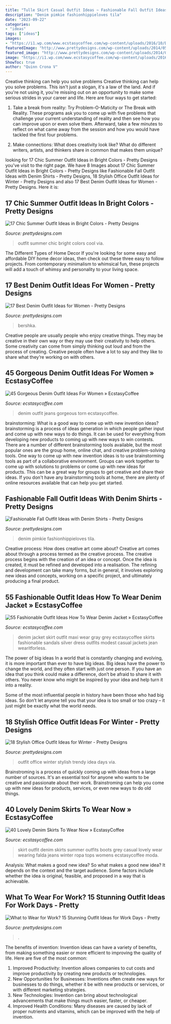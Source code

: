 ```yaml
---
title: "Tulle Skirt Casual Outfit Ideas ~ Fashionable Fall Outfit Ideas With Denim Shirts"
description: "Denim pimkie fashionhippieloves tila"
date: "2023-09-22"
categories:
- "ideas"
tags: ["ideas"]
images:
- "https://i1.wp.com/www.ecstasycoffee.com/wp-content/uploads/2016/10/Denim-Skirt-Outfit5.jpg?resize=343%2C806"
featuredImage: "http://www.prettydesigns.com/wp-content/uploads/2014/05/Stylish-Outfit-Idea-with-Jeans.jpg"
featured_image: "http://www.prettydesigns.com/wp-content/uploads/2014/08/Simple-Outfit-Idea-for-Work-Days.jpg"
image: "https://i1.wp.com/www.ecstasycoffee.com/wp-content/uploads/2016/10/Gray-maxi-skirt-denim-jacket.jpg?resize=280%2C589"
ShowToc: true
author: "Quinn Crona V"
---
```



Creative thinking can help you solve problems
Creative thinking can help you solve problems. This isn't just a slogan, it's a law of the land. And if you're not using it, you're missing out on an opportunity to make some serious strides in your career and life. Here are four ways to get started: 
1. Take a break from reality: Try Problem-O-Maticity or The Break with Reality. These programs ask you to come up with five problems that challenge your current understanding of reality and then see how you can improve upon or even solve them. Afterward, take a few minutes to reflect on what came away from the session and how you would have tackled the first four problems. 

2. Make connections: What does creativity look like? What do different writers, artists, and thinkers share in common that makes them unique?

	

		
looking for 17 Chic Summer Outfit Ideas in Bright Colors - Pretty Designs you've visit to the right page. We have 8 Images about 17 Chic Summer Outfit Ideas in Bright Colors - Pretty Designs like Fashionable Fall Outfit Ideas with Denim Shirts - Pretty Designs, 18 Stylish Office Outfit Ideas for Winter - Pretty Designs and also 17 Best Denim Outfit Ideas for Women - Pretty Designs. Here it is:
		
    
## 17 Chic Summer Outfit Ideas In Bright Colors - Pretty Designs

<img loading=lazy src="https://www.prettydesigns.com/wp-content/uploads/2014/06/Chic-Summer-Outfit.jpg" onerror="this.onerror=null;this.src='https://tse2.mm.bing.net/th?id=OIP.YPBAn0ImFOHGF9vsnu9yVAHaK3&amp;pid=15.1';" alt="17 Chic Summer Outfit Ideas in Bright Colors - Pretty Designs">

_Source: prettydesigns.com_

>outfit summer chic bright colors cool via. 

	

The Different Types of Home Decor
If you're looking for some easy and affordable DIY home decor ideas, then check out these three easy to follow projects. From contemporary minimalism to whimsical fun, these projects will add a touch of whimsy and personality to your living space.

    
## 17 Best Denim Outfit Ideas For Women - Pretty Designs

<img loading=lazy src="http://www.prettydesigns.com/wp-content/uploads/2014/05/Stylish-Outfit-Idea-with-Jeans.jpg" onerror="this.onerror=null;this.src='https://tse3.mm.bing.net/th?id=OIP.KnbzMQJUEi18T4biJBpIrAHaK3&amp;pid=15.1';" alt="17 Best Denim Outfit Ideas for Women - Pretty Designs">

_Source: prettydesigns.com_

>bershka. 

	

Creative people are usually people who enjoy creative things. They may be creative in their own way or they may use their creativity to help others. Some creativity can come from simply thinking out loud and from the process of creating. Creative people often have a lot to say and they like to share what they’re working on with others.

    
## 45 Gorgeous Denim Outfit Ideas For Women » EcstasyCoffee

<img loading=lazy src="https://i0.wp.com/www.ecstasycoffee.com/wp-content/uploads/2016/11/Denim-torn-jeans.jpg?resize=600%2C840" onerror="this.onerror=null;this.src='https://tse1.mm.bing.net/th?id=OIP.UIZKQKTmqIa66BZHcE7fFAHaKX&amp;pid=15.1';" alt="45 Gorgeous Denim Outfit Ideas For Women » EcstasyCoffee">

_Source: ecstasycoffee.com_

>denim outfit jeans gorgeous torn ecstasycoffee. 

	

brainstorming: What is a good way to come up with new invention ideas?
brainstorming is a process of ideas generation in which people gather input and come up with new ways to do things. It can be used for everything from developing new products to coming up with new ways to win contests. There are a number of different brainstorming tools available, but the most popular ones are the group home, online chat, and creative problem-solving tools. 
One way to come up with new invention ideas is to use brainstorming tools as part of a collaborative environment. Groups can work together to come up with solutions to problems or come up with new ideas for products. This can be a great way for groups to get creative and share their ideas. If you don't have any brainstorming tools at home, there are plenty of online resources available that can help you get started.

    
## Fashionable Fall Outfit Ideas With Denim Shirts - Pretty Designs

<img loading=lazy src="https://www.prettydesigns.com/wp-content/uploads/2014/09/Trendy-Outfit-with-Denim-Shirt-for-Work.jpg" onerror="this.onerror=null;this.src='https://tse2.mm.bing.net/th?id=OIP.d0zB9pASOIIWkDmp9FJu7AHaK3&amp;pid=15.1';" alt="Fashionable Fall Outfit Ideas with Denim Shirts - Pretty Designs">

_Source: prettydesigns.com_

>denim pimkie fashionhippieloves tila. 

	

Creative process: How does creative art come about?
Creative art comes about through a process termed as the creative process. The creative process begins with the creation of an idea or concept. Once the idea is created, it must be refined and developed into a realisation. The refining and development can take many forms, but in general, it involves exploring new ideas and concepts, working on a specific project, and ultimately producing a final product.

    
## 55 Fashionable Outfit Ideas How To Wear Denim Jacket » EcstasyCoffee

<img loading=lazy src="https://i1.wp.com/www.ecstasycoffee.com/wp-content/uploads/2016/10/Gray-maxi-skirt-denim-jacket.jpg?resize=280%2C589" onerror="this.onerror=null;this.src='https://tse2.mm.bing.net/th?id=OIP.MpK4cOJWDBgMYEeV-ZzxvwHaPl&amp;pid=15.1';" alt="55 Fashionable Outfit Ideas How To Wear Denim Jacket » EcstasyCoffee">

_Source: ecstasycoffee.com_

>denim jacket skirt outfit maxi wear gray grey ecstasycoffee skirts fashionable sandals silver dress outfits modest casual jackets jean wearitforless. 

	

The power of big ideas
In a world that is constantly changing and evolving, it is more important than ever to have big ideas. Big ideas have the power to change the world, and they often start with just one person.
If you have an idea that you think could make a difference, don’t be afraid to share it with others. You never know who might be inspired by your idea and help turn it into a reality.

Some of the most influential people in history have been those who had big ideas. So don’t let anyone tell you that your idea is too small or too crazy – it just might be exactly what the world needs.

    
## 18 Stylish Office Outfit Ideas For Winter - Pretty Designs

<img loading=lazy src="http://www.prettydesigns.com/wp-content/uploads/2014/11/Trendy-Outfit-Idea-for-Work-Days.jpg" onerror="this.onerror=null;this.src='https://tse4.mm.bing.net/th?id=OIP.K2A-xKwmHi1_Ceu_ZgEBWAHaLT&amp;pid=15.1';" alt="18 Stylish Office Outfit Ideas for Winter - Pretty Designs">

_Source: prettydesigns.com_

>outfit office winter stylish trendy idea days via. 

	

Brainstroming is a process of quickly coming up with ideas from a large number of sources. It's an essential tool for anyone who wants to be creative and passionate about their work. Brainstroming can help you come up with new ideas for products, services, or even new ways to do old things.

    
## 40 Lovely Denim Skirts To Wear Now » EcstasyCoffee

<img loading=lazy src="https://i1.wp.com/www.ecstasycoffee.com/wp-content/uploads/2016/10/Denim-Skirt-Outfit5.jpg?resize=343%2C806" onerror="this.onerror=null;this.src='https://tse1.mm.bing.net/th?id=OIP.5BMhRnCsbho0WxPc0WzN3QHaRZ&amp;pid=15.1';" alt="40 Lovely Denim Skirts To Wear Now » EcstasyCoffee">

_Source: ecstasycoffee.com_

>skirt outfit denim skirts summer outfits boots grey casual lovely wear wearing falda jeans winter ropa tops womens ecstasycoffee moda. 

	

Analysis: What makes a good new idea?
So what makes a good new idea? It depends on the context and the target audience. Some factors include whether the idea is original, feasible, and proposed in a way that is achievable.

    
## What To Wear For Work? 15 Stunning Outfit Ideas For Work Days - Pretty

<img loading=lazy src="http://www.prettydesigns.com/wp-content/uploads/2014/08/Simple-Outfit-Idea-for-Work-Days.jpg" onerror="this.onerror=null;this.src='https://tse1.mm.bing.net/th?id=OIP.ke0FU-2eQIuIKhK9EwIrTAHaKj&amp;pid=15.1';" alt="What to Wear for Work? 15 Stunning Outfit Ideas for Work Days - Pretty">

_Source: prettydesigns.com_

>. 

	

The benefits of invention:
Invention ideas can have a variety of benefits, from making something easier or more efficient to improving the quality of life. Here are five of the most common: 
1. Improved Productivity: Invention allows companies to cut costs and improve productivity by creating new products or technologies.
2. New Opportunities for Businesses: Inventions often create new ways for businesses to do things, whether it be with new products or services, or with different marketing strategies.
3. New Technologies: Invention can bring about technological advancements that make things much easier, faster, or cheaper.
4. Improved Health Conditions: Many diseases are caused by lack of proper nutrients and vitamins, which can be improved with the help of invention. 
